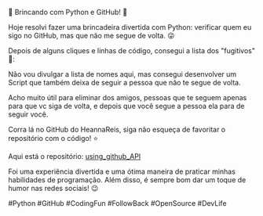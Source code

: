 
🌟 Brincando com Python e GitHub! 🌟

Hoje resolvi fazer uma brincadeira divertida com Python: verificar quem eu sigo no GitHub, mas que não me segue de volta. 😜

Depois de alguns cliques e linhas de código, consegui a lista dos "fugitivos" 👀:

Não vou divulgar a lista de nomes aqui, mas consegui desenvolver um Script que também deixa de seguir a pessoa que não te segue de volta.

Acho muito útil para eliminar dos amigos, pessoas que te seguem apenas para que vc siga de volta, e depois que você segue a pessoa ela para de seguir você.

Corra lá no GitHub do HeannaReis, siga não esqueça de favoritar o repositório com o código! ⭐

Aqui está o repositório: [using_github_API](https://github.com/HeannaReis/using_github_API)

Foi uma experiência divertida e uma ótima maneira de praticar minhas habilidades de programação. Além disso, é sempre bom dar um toque de humor nas redes sociais! 😉

#Python #GitHub #CodingFun #FollowBack #OpenSource #DevLife